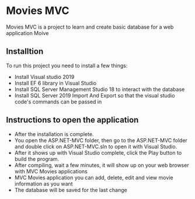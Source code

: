 # Movies MVC
Movies MVC is a project to learn and create basic database for a web application Moive 
## Installtion 
To run this project you need to install a few things:
- Install Visual studio 2019
- Install EF 6 library in Visual Studio
- Install SQL Server Management Studio 18 to interact with the database
- Install SQL Server 2019 Import And Export so that the visual studio code's commands can be passed in
## Instructions to open the application
- After the installation is complete.
- You open the ASP.NET-MVC folder, then go to the ASP.NET-MVC folder and double click on ASP.NET-MVC.sln to open it with Visual Studio.
- After it shows up with Visual Studio complete, click the Play button to build the program.
- After compiling, wait a few minutes, it will show up on your web browser with MVC Movies applications
- MVC Movies application you can add, delete, edit and view movie information as you want
- The database will be saved for the last change

